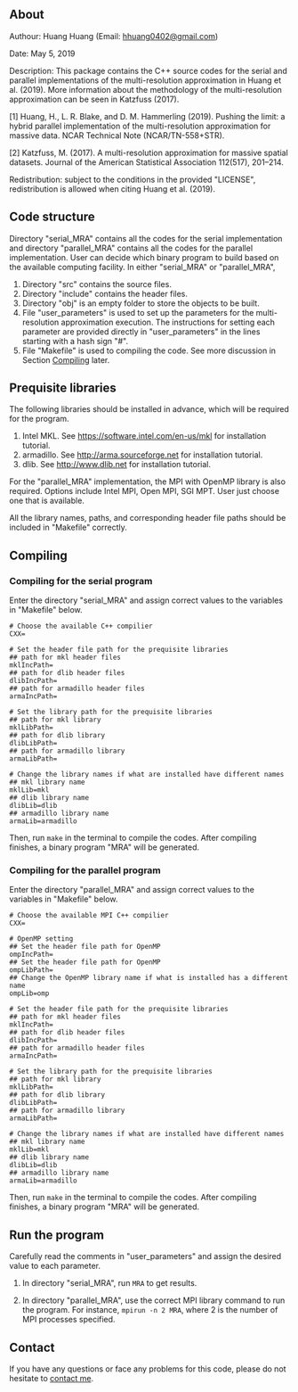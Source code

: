 ## About

Authour: Huang Huang (Email: <hhuang0402@gmail.com>)

Date: May 5, 2019

Description: This package contains the C++ source codes for the serial and parallel implementations of the multi-resolution approximation in Huang et al. (2019). More information about the methodology of the multi-resolution approximation can be seen in Katzfuss (2017).

[1] Huang, H., L. R. Blake, and D. M. Hammerling (2019). Pushing the limit: a hybrid parallel implementation of the multi-resolution approximation for massive data. NCAR Technical Note (NCAR/TN-558+STR).

[2] Katzfuss, M. (2017). A multi-resolution approximation for massive spatial datasets. Journal of the American Statistical Association 112(517), 201–214.

Redistribution: subject to the conditions in the provided "LICENSE", redistribution is allowed when citing Huang et al. (2019).

## Code structure

Directory "serial\_MRA" contains all the codes for the serial implementation and directory "parallel\_MRA" contains all the codes for the parallel implementation. User can decide which binary program to build based on the available computing facility. In either "serial\_MRA" or "parallel\_MRA",

1. Directory "src" contains the source files.
2. Directory "include" contains the header files.
3. Directory "obj" is an empty folder to store the objects to be built.
4. File "user\_parameters" is used to set up the parameters for the multi-resolution approximation execution. The instructions for setting each parameter are provided directly in "user\_parameters" in the lines starting with a hash sign "#".
5. File "Makefile" is used to compiling the code. See more discussion in Section [Compiling](#Compiling) later.


## Prequisite libraries

The following libraries should be installed in advance, which will be required for the program.

1. Intel MKL. See https://software.intel.com/en-us/mkl for installation tutorial.
2. armadillo. See http://arma.sourceforge.net for installation tutorial.
3. dlib. See http://www.dlib.net for installation tutorial.

For the "parallel_MRA" implementation, the MPI with OpenMP library is also required. Options include Intel MPI, Open MPI, SGI MPT. User just choose one that is available.

All the library names, paths, and corresponding header file paths should be included in "Makefile" correctly.

## <a name="Compiling"></a> Compiling 

### Compiling for the serial program

Enter the directory "serial_MRA" and assign correct values to the variables in "Makefile" below.

```
# Choose the available C++ compilier
CXX=

# Set the header file path for the prequisite libraries
## path for mkl header files
mklIncPath=
## path for dlib header files
dlibIncPath= 
## path for armadillo header files
armaIncPath= 

# Set the library path for the prequisite libraries
## path for mkl library
mklLibPath=
## path for dlib library
dlibLibPath=
## path for armadillo library
armaLibPath=

# Change the library names if what are installed have different names
## mkl library name
mklLib=mkl
## dlib library name
dlibLib=dlib
## armadillo library name
armaLib=armadillo
```

Then, run 
`make`
in the terminal to compile the codes. After compiling finishes, a binary program "MRA" will be generated. 

### Compiling for the parallel program

Enter the directory "parallel_MRA" and assign correct values to the variables in "Makefile" below.

```
# Choose the available MPI C++ compilier
CXX=

# OpenMP setting
## Set the header file path for OpenMP
ompIncPath=
## Set the header file path for OpenMP
ompLibPath=
## Change the OpenMP library name if what is installed has a different name
ompLib=omp

# Set the header file path for the prequisite libraries
## path for mkl header files
mklIncPath=
## path for dlib header files
dlibIncPath= 
## path for armadillo header files
armaIncPath= 

# Set the library path for the prequisite libraries
## path for mkl library
mklLibPath=
## path for dlib library
dlibLibPath=
## path for armadillo library
armaLibPath=

# Change the library names if what are installed have different names
## mkl library name
mklLib=mkl
## dlib library name
dlibLib=dlib
## armadillo library name
armaLib=armadillo
```

Then, run 
`make`
in the terminal to compile the codes. After compiling finishes, a binary program "MRA" will be generated. 

## Run the program
Carefully read the comments in "user_parameters" and assign the desired value to each parameter. 

1. In directory "serial_MRA", run
`MRA`
to get results.

2. In directory "parallel_MRA", use the correct MPI library command to run the program. For instance,
`mpirun -n 2 MRA`,
where 2 is the number of MPI processes specified.

## Contact
If you have any questions or face any problems for this code, please do not hesitate to [contact me](mailto:hhuang0402@gmail.com). 